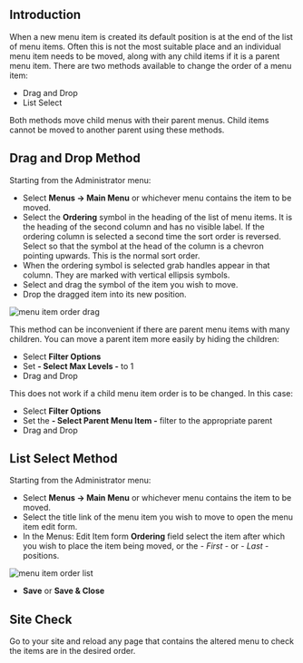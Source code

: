 <!-- Filename: J4.x:Menu_Item_Order / Display title: Menu Item Order -->

## Introduction

When a new menu item is created its default position is at the end of
the list of menu items. Often this is not the most suitable place and an
individual menu item needs to be moved, along with any child items if it
is a parent menu item. There are two methods available to change the
order of a menu item:

- Drag and Drop
- List Select

Both methods move child menus with their parent menus. Child items
cannot be moved to another parent using these methods.

## Drag and Drop Method

Starting from the Administrator menu:

- Select **Menus **→** Main Menu** or whichever menu contains the item
  to be moved.
- Select the **Ordering** symbol in the heading of the list of menu
  items. It is the heading of the second column and has no visible
  label. If the ordering column is selected a second time the sort order
  is reversed. Select so that the symbol at the head of the column is a
  chevron pointing upwards. This is the normal sort order.
- When the ordering symbol is selected grab handles appear in that
  column. They are marked with vertical ellipsis symbols.
- Select and drag the symbol of the item you wish to move.
- Drop the dragged item into its new position.

![menu item order drag](../../../en/images/menus/menus-menu-item-order-drag.png)

This method can be inconvenient if there are parent menu items with many
children. You can move a parent item more easily by hiding the children:

- Select **Filter Options**
- Set **- Select Max Levels -** to 1
- Drag and Drop

This does not work if a child menu item order is to be changed. In this
case:

- Select **Filter Options**
- Set the **- Select Parent Menu Item -** filter to the appropriate parent
- Drag and Drop

## List Select Method

Starting from the Administrator menu:

- Select **Menus → Main Menu** or whichever menu contains the item
  to be moved.
- Select the title link of the menu item you wish to move to open the
  menu item edit form.
- In the Menus: Edit Item form **Ordering** field select the item after
  which you wish to place the item being moved, or the *- First -* or
  *- Last -* positions.

![menu item order list](../../../en/images/menus/menus-menu-item-order-list.png)

- **Save** or **Save & Close**

## Site Check

Go to your site and reload any page that contains the altered menu to
check the items are in the desired order.
